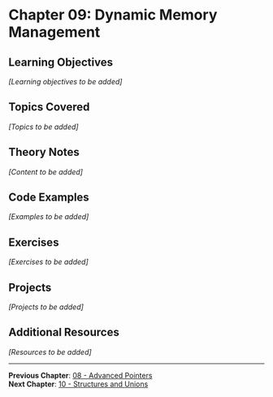 # Chapter 09: Dynamic Memory Management

## Learning Objectives
*[Learning objectives to be added]*

## Topics Covered
*[Topics to be added]*

## Theory Notes
*[Content to be added]*

## Code Examples
*[Examples to be added]*

## Exercises
*[Exercises to be added]*

## Projects
*[Projects to be added]*

## Additional Resources
*[Resources to be added]*

---
**Previous Chapter**: [08 - Advanced Pointers](08-advanced-pointers.md)  
**Next Chapter**: [10 - Structures and Unions](10-structures-and-unions.md)
